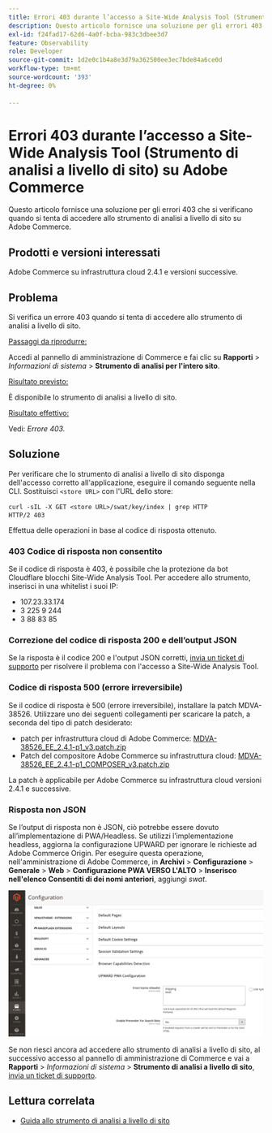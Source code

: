 ```yaml
---
title: Errori 403 durante l’accesso a Site-Wide Analysis Tool (Strumento di analisi a livello di sito) su Adobe Commerce
description: Questo articolo fornisce una soluzione per gli errori 403 che si verificano quando si tenta di accedere allo strumento di analisi a livello di sito su Adobe Commerce.
exl-id: f24fad17-62d6-4a0f-bcba-983c3dbee3d7
feature: Observability
role: Developer
source-git-commit: 1d2e0c1b4a8e3d79a362500ee3ec7bde84a6ce0d
workflow-type: tm+mt
source-wordcount: '393'
ht-degree: 0%

---
```


# Errori 403 durante l’accesso a Site-Wide Analysis Tool (Strumento di analisi a livello di sito) su Adobe Commerce

Questo articolo fornisce una soluzione per gli errori 403 che si verificano quando si tenta di accedere allo strumento di analisi a livello di sito su Adobe Commerce.

## Prodotti e versioni interessati

Adobe Commerce su infrastruttura cloud 2.4.1 e versioni successive.

## Problema

Si verifica un errore 403 quando si tenta di accedere allo strumento di analisi a livello di sito.

<u>Passaggi da riprodurre:</u>

Accedi al pannello di amministrazione di Commerce e fai clic su **Rapporti** > *Informazioni di sistema* > **Strumento di analisi per l&#39;intero sito**.

<u>Risultato previsto:</u>

È disponibile lo strumento di analisi a livello di sito.

<u>Risultato effettivo:</u>

Vedi: *Errore 403.*


## Soluzione

Per verificare che lo strumento di analisi a livello di sito disponga dell&#39;accesso corretto all&#39;applicazione, eseguire il comando seguente nella CLI. Sostituisci `<store URL>` con l&#39;URL dello store:

```cURL
curl -sIL -X GET <store URL>/swat/key/index | grep HTTP
HTTP/2 403
```

Effettua delle operazioni in base al codice di risposta ottenuto.

### 403 Codice di risposta non consentito

Se il codice di risposta è 403, è possibile che la protezione da bot Cloudflare blocchi Site-Wide Analysis Tool. Per accedere allo strumento, inserisci in una whitelist i suoi IP:

* 107.23.33.174
* 3 225 9 244
* 3 88 83 85

### Correzione del codice di risposta 200 e dell’output JSON

Se la risposta è il codice 200 e l&#39;output JSON corretti, [invia un ticket di supporto](/help/help-center-guide/help-center/magento-help-center-user-guide.md#submit-ticket) per risolvere il problema con l&#39;accesso a Site-Wide Analysis Tool.


### Codice di risposta 500 (errore irreversibile)

Se il codice di risposta è 500 (errore irreversibile), installare la patch MDVA-38526. Utilizzare uno dei seguenti collegamenti per scaricare la patch, a seconda del tipo di patch desiderato:

* patch per infrastruttura cloud di Adobe Commerce: [MDVA-38526_EE_2.4.1-p1_v3.patch.zip](assets/MDVA-38526_EE_2.4.1-p1_v3.patch.zip)
* Patch del compositore Adobe Commerce su infrastruttura cloud: [MDVA-38526_EE_2.4.1-p1_COMPOSER_v3.patch.zip](assets/MDVA-38526_EE_2.4.1-p1_COMPOSER_v3.patch.zip)

La patch è applicabile per Adobe Commerce su infrastruttura cloud versioni 2.4.1 e successive.

### Risposta non JSON

Se l’output di risposta non è JSON, ciò potrebbe essere dovuto all’implementazione di PWA/Headless. Se utilizzi l’implementazione headless, aggiorna la configurazione UPWARD per ignorare le richieste ad Adobe Commerce Origin. Per eseguire questa operazione, nell&#39;amministrazione di Adobe Commerce, in **Archivi** > **Configurazione** > **Generale** > **Web** > **Configurazione PWA VERSO L&#39;ALTO** > **Inserisco nell&#39;elenco Consentiti di dei nomi anteriori**, aggiungi *swat*.

![Configurazione_superiore](assets/upward_pwa.png)

Se non riesci ancora ad accedere allo strumento di analisi a livello di sito, al successivo accesso al pannello di amministrazione di Commerce e vai a **Rapporti** > *Informazioni di sistema* > **Strumento di analisi a livello di sito**, [invia un ticket di supporto](/help/help-center-guide/help-center/magento-help-center-user-guide.md#submit-ticket).

## Lettura correlata

* [Guida allo strumento di analisi a livello di sito](https://experienceleague.adobe.com/docs/commerce-operations/tools/site-wide-analysis-tool/intro.html)
